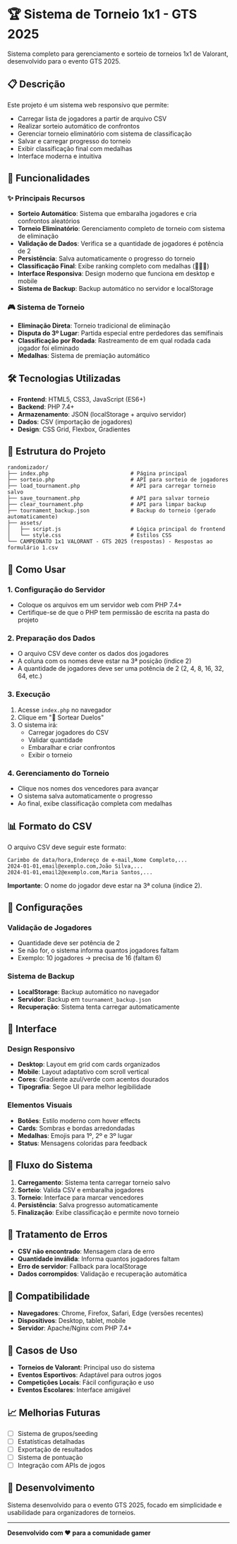 # 🏆 Sistema de Torneio 1x1 - GTS 2025

Sistema completo para gerenciamento e sorteio de torneios 1x1 de Valorant, desenvolvido para o evento GTS 2025.

## 📋 Descrição

Este projeto é um sistema web responsivo que permite:
- Carregar lista de jogadores a partir de arquivo CSV
- Realizar sorteio automático de confrontos
- Gerenciar torneio eliminatório com sistema de classificação
- Salvar e carregar progresso do torneio
- Exibir classificação final com medalhas
- Interface moderna e intuitiva

## 🚀 Funcionalidades

### ✨ Principais Recursos
- **Sorteio Automático**: Sistema que embaralha jogadores e cria confrontos aleatórios
- **Torneio Eliminatório**: Gerenciamento completo de torneio com sistema de eliminação
- **Validação de Dados**: Verifica se a quantidade de jogadores é potência de 2
- **Persistência**: Salva automaticamente o progresso do torneio
- **Classificação Final**: Exibe ranking completo com medalhas (🥇🥈🥉)
- **Interface Responsiva**: Design moderno que funciona em desktop e mobile
- **Sistema de Backup**: Backup automático no servidor e localStorage

### 🎮 Sistema de Torneio
- **Eliminação Direta**: Torneio tradicional de eliminação
- **Disputa do 3º Lugar**: Partida especial entre perdedores das semifinais
- **Classificação por Rodada**: Rastreamento de em qual rodada cada jogador foi eliminado
- **Medalhas**: Sistema de premiação automático

## 🛠️ Tecnologias Utilizadas

- **Frontend**: HTML5, CSS3, JavaScript (ES6+)
- **Backend**: PHP 7.4+
- **Armazenamento**: JSON (localStorage + arquivo servidor)
- **Dados**: CSV (importação de jogadores)
- **Design**: CSS Grid, Flexbox, Gradientes

## 📁 Estrutura do Projeto

```
randomizador/
├── index.php                          # Página principal
├── sorteio.php                        # API para sorteio de jogadores
├── load_tournament.php                # API para carregar torneio salvo
├── save_tournament.php                # API para salvar torneio
├── clear_tournament.php               # API para limpar backup
├── tournament_backup.json             # Backup do torneio (gerado automaticamente)
├── assets/
│   ├── script.js                      # Lógica principal do frontend
│   └── style.css                      # Estilos CSS
└── CAMPEONATO 1x1 VALORANT - GTS 2025 (respostas) - Respostas ao formulário 1.csv
```

## 🚀 Como Usar

### 1. Configuração do Servidor
- Coloque os arquivos em um servidor web com PHP 7.4+
- Certifique-se de que o PHP tem permissão de escrita na pasta do projeto

### 2. Preparação dos Dados
- O arquivo CSV deve conter os dados dos jogadores
- A coluna com os nomes deve estar na 3ª posição (índice 2)
- A quantidade de jogadores deve ser uma potência de 2 (2, 4, 8, 16, 32, 64, etc.)

### 3. Execução
1. Acesse `index.php` no navegador
2. Clique em "🎲 Sortear Duelos"
3. O sistema irá:
   - Carregar jogadores do CSV
   - Validar quantidade
   - Embaralhar e criar confrontos
   - Exibir o torneio

### 4. Gerenciamento do Torneio
- Clique nos nomes dos vencedores para avançar
- O sistema salva automaticamente o progresso
- Ao final, exibe classificação completa com medalhas

## 📊 Formato do CSV

O arquivo CSV deve seguir este formato:
```csv
Carimbo de data/hora,Endereço de e-mail,Nome Completo,...
2024-01-01,email@exemplo.com,João Silva,...
2024-01-01,email2@exemplo.com,Maria Santos,...
```

**Importante**: O nome do jogador deve estar na 3ª coluna (índice 2).

## 🔧 Configurações

### Validação de Jogadores
- Quantidade deve ser potência de 2
- Se não for, o sistema informa quantos jogadores faltam
- Exemplo: 10 jogadores → precisa de 16 (faltam 6)

### Sistema de Backup
- **LocalStorage**: Backup automático no navegador
- **Servidor**: Backup em `tournament_backup.json`
- **Recuperação**: Sistema tenta carregar automaticamente

## 🎨 Interface

### Design Responsivo
- **Desktop**: Layout em grid com cards organizados
- **Mobile**: Layout adaptativo com scroll vertical
- **Cores**: Gradiente azul/verde com acentos dourados
- **Tipografia**: Segoe UI para melhor legibilidade

### Elementos Visuais
- **Botões**: Estilo moderno com hover effects
- **Cards**: Sombras e bordas arredondadas
- **Medalhas**: Emojis para 1º, 2º e 3º lugar
- **Status**: Mensagens coloridas para feedback

## 🔄 Fluxo do Sistema

1. **Carregamento**: Sistema tenta carregar torneio salvo
2. **Sorteio**: Valida CSV e embaralha jogadores
3. **Torneio**: Interface para marcar vencedores
4. **Persistência**: Salva progresso automaticamente
5. **Finalização**: Exibe classificação e permite novo torneio

## 🐛 Tratamento de Erros

- **CSV não encontrado**: Mensagem clara de erro
- **Quantidade inválida**: Informa quantos jogadores faltam
- **Erro de servidor**: Fallback para localStorage
- **Dados corrompidos**: Validação e recuperação automática

## 📱 Compatibilidade

- **Navegadores**: Chrome, Firefox, Safari, Edge (versões recentes)
- **Dispositivos**: Desktop, tablet, mobile
- **Servidor**: Apache/Nginx com PHP 7.4+

## 🎯 Casos de Uso

- **Torneios de Valorant**: Principal uso do sistema
- **Eventos Esportivos**: Adaptável para outros jogos
- **Competições Locais**: Fácil configuração e uso
- **Eventos Escolares**: Interface amigável

## 📈 Melhorias Futuras

- [ ] Sistema de grupos/seeding
- [ ] Estatísticas detalhadas
- [ ] Exportação de resultados
- [ ] Sistema de pontuação
- [ ] Integração com APIs de jogos

## 👥 Desenvolvimento

Sistema desenvolvido para o evento GTS 2025, focado em simplicidade e usabilidade para organizadores de torneios.

---

**Desenvolvido com ❤️ para a comunidade gamer**
